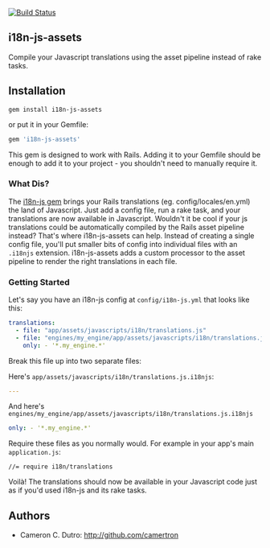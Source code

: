 [![Build Status](https://travis-ci.org/camertron/i18n-js-assets.svg)](https://travis-ci.org/camertron/i18n-js-assets)

## i18n-js-assets

Compile your Javascript translations using the asset pipeline instead of rake tasks.

## Installation

`gem install i18n-js-assets`

or put it in your Gemfile:

```ruby
gem 'i18n-js-assets'
```

This gem is designed to work with Rails. Adding it to your Gemfile should be enough to add it to your project - you shouldn't need to manually require it.

### What Dis?

The [i18n-js gem](https://github.com/fnando/i18n-js) brings your Rails translations (eg. config/locales/en.yml) the land of Javascript. Just add a config file, run a rake task, and your translations are now available in Javascript. Wouldn't it be cool if your js translations could be automatically compiled by the Rails asset pipeline instead? That's where i18n-js-assets can help. Instead of creating a single config file, you'll put smaller bits of config into individual files with an `.i18njs` extension. i18n-js-assets adds a custom processor to the asset pipeline to render the right translations in each file.

### Getting Started

Let's say you have an i18n-js config at `config/i18n-js.yml` that looks like this:

```yaml
translations:
  - file: "app/assets/javascripts/i18n/translations.js"
  - file: "engines/my_engine/app/assets/javascripts/i18n/translations.js"
    only: - '*.my_engine.*'
```

Break this file up into two separate files:

Here's `app/assets/javascripts/i18n/translations.js.i18njs`:

```yaml
---
```

And here's `engines/my_engine/app/assets/javascripts/i18n/translations.js.i18njs`

```yaml
only: - '*.my_engine.*'
```

Require these files as you normally would. For example in your app's main `application.js`:

```
//= require i18n/translations
```

Voilà! The translations should now be available in your Javascript code just as if you'd used i18n-js and its rake tasks.

## Authors

* Cameron C. Dutro: http://github.com/camertron
